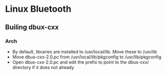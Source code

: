 # Linux Bluetooth
## Builing dbux-cxx
### Arch
- By default, libraries are installed to /usr/local/lib. Move these to /usr/lib
- Move dbus-cxx-2.0.pc from /usr/local/lib/pkgconfig to /usr/lib/pkgconfig
- Open dbus-cxx-2.0.pc and edit the prefix to point to the dbus-cxx/ directory if it does not already
